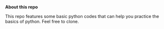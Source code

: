 **About this repo**

This repo features some basic python codes that can help you practice the basics of python.
Feel free to clone.